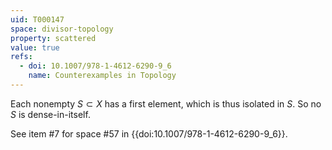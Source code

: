 ```yaml
---
uid: T000147
space: divisor-topology
property: scattered
value: true
refs:
  - doi: 10.1007/978-1-4612-6290-9_6
    name: Counterexamples in Topology
---
```

Each nonempty $S \subset X$ has a first element, which is thus isolated in $S$. So no $S$ is dense-in-itself.

See item #7 for space #57 in {{doi:10.1007/978-1-4612-6290-9_6}}.
